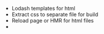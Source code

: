 * Lodash templates for html
* Extract css to separate file for build
* Reload page or HMR for html files
* 
